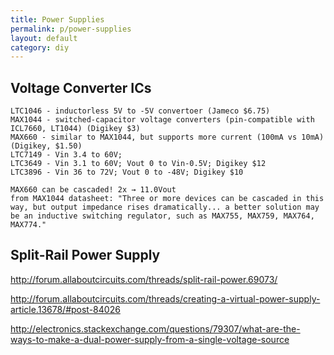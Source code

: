 ```yaml
---
title: Power Supplies
permalink: p/power-supplies
layout: default
category: diy
---
```


Voltage Converter ICs
---------------------

    LTC1046 - inductorless 5V to -5V convertoer (Jameco $6.75)
    MAX1044 - switched-capacitor voltage converters (pin-compatible with ICL7660, LT1044) (Digikey $3)
    MAX660 - similar to MAX1044, but supports more current (100mA vs 10mA) (Digikey, $1.50)
    LTC7149 - Vin 3.4 to 60V;
    LTC3649 - Vin 3.1 to 60V; Vout 0 to Vin-0.5V; Digikey $12
    LTC3896 - Vin 36 to 72V; Vout 0 to -48V; Digikey $10

    MAX660 can be cascaded! 2x → 11.0Vout
    from MAX1044 datasheet: "Three or more devices can be cascaded in this way, but output impedance rises dramatically... a better solution may be an inductive switching regulator, such as MAX755, MAX759, MAX764, MAX774."

Split-Rail Power Supply
-----------------------

<http://forum.allaboutcircuits.com/threads/split-rail-power.69073/>

<http://forum.allaboutcircuits.com/threads/creating-a-virtual-power-supply-article.13678/#post-84026>

<http://electronics.stackexchange.com/questions/79307/what-are-the-ways-to-make-a-dual-power-supply-from-a-single-voltage-source>
